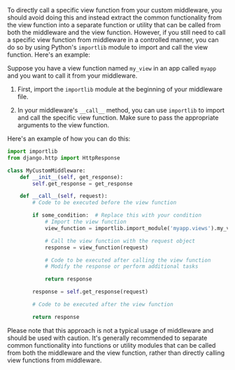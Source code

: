 To directly call a specific view function from your custom middleware, you should avoid doing this and instead extract the common functionality from the view function into a separate function or utility that can be called from both the middleware and the view function. However, if you still need to call a specific view function from middleware in a controlled manner, you can do so by using Python's `importlib` module to import and call the view function. Here's an example:

Suppose you have a view function named `my_view` in an app called `myapp` and you want to call it from your middleware.

1. First, import the `importlib` module at the beginning of your middleware file.

2. In your middleware's `__call__` method, you can use `importlib` to import and call the specific view function. Make sure to pass the appropriate arguments to the view function.

Here's an example of how you can do this:

```python
import importlib
from django.http import HttpResponse

class MyCustomMiddleware:
    def __init__(self, get_response):
        self.get_response = get_response

    def __call__(self, request):
        # Code to be executed before the view function

        if some_condition:  # Replace this with your condition
            # Import the view function
            view_function = importlib.import_module('myapp.views').my_view

            # Call the view function with the request object
            response = view_function(request)

            # Code to be executed after calling the view function
            # Modify the response or perform additional tasks

            return response

        response = self.get_response(request)

        # Code to be executed after the view function

        return response
```

Please note that this approach is not a typical usage of middleware and should be used with caution. It's generally recommended to separate common functionality into functions or utility modules that can be called from both the middleware and the view function, rather than directly calling view functions from middleware.
